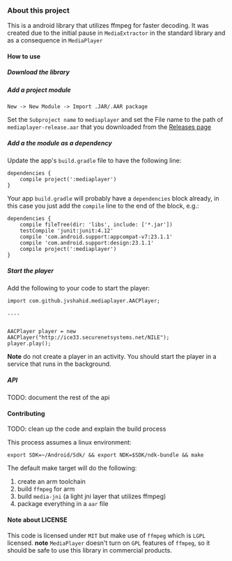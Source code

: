 ### About this project

This is a android library that utilizes ffmpeg for faster decoding. It was
created due to the initial pause in `MediaExtractor` in the standard library
and as a consequence in `MediaPlayer`

#### How to use

##### Download the library


##### Add a project module

`New -> New Module -> Import .JAR/.AAR package`

Set the `Subproject name` to `mediaplayer` and set the File name to the path of
`mediaplayer-release.aar` that you downloaded from the
[Releases page](https://github.com/jvshahid/mediaplayer/releases)


##### Add a the module as a dependency

Update the app's `build.gradle` file to have the following line:

```
dependencies {
    compile project(':mediaplayer')
}
```

Your app `build.gradle` will probably have a `dependencies` block already, in
this case you just add the `compile` line to the end of the block, e.g.:

```
dependencies {
    compile fileTree(dir: 'libs', include: ['*.jar'])
    testCompile 'junit:junit:4.12'
    compile 'com.android.support:appcompat-v7:23.1.1'
    compile 'com.android.support:design:23.1.1'
    compile project(':mediaplayer')
}
```


##### Start the player

Add the following to your code to start the player:

```
import com.github.jvshahid.mediaplayer.AACPlayer;

....


AACPlayer player = new AACPlayer("http://ice33.securenetsystems.net/NILE");
player.play();
```

**Note** do not create a player in an activity. You should start the player in
  a service that runs in the background.


##### API

TODO: document the rest of the api

#### Contributing

TODO: clean up the code and explain the build process

This process assumes a linux environment:

`export SDK=~/Android/Sdk/ && export NDK=$SDK/ndk-bundle && make`

The default make target will do the following:

1. create an arm toolchain
1. build `ffmpeg` for arm
1. build `media-jni` (a light jni layer that utilizes ffmpeg)
1. package everything in a `aar` file

#### Note about LICENSE

This code is licensed under `MIT` but make use of `ffmpeg` which is `LGPL`
licensed. **note** `MediaPlayer` doesn't turn on `GPL` features of `ffmpeg`, so
it should be safe to use this library in commercial products.
